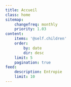 ```yaml
---
title: Accueil
class: home
sitemap:
    changefreq: monthly
    priority: 1.03
content:
    items: '@self.children'
    order:
        by: date
        dir: desc
    limit: 5
    pagination: true
feed:
    description: Entropie
    limit: 10
---
```



